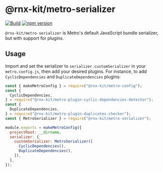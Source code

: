 <!--remove-block start-->

# @rnx-kit/metro-serializer

[![Build](https://github.com/microsoft/rnx-kit/actions/workflows/build.yml/badge.svg)](https://github.com/microsoft/rnx-kit/actions/workflows/build.yml)
[![npm version](https://img.shields.io/npm/v/@rnx-kit/metro-serializer)](https://www.npmjs.com/package/@rnx-kit/metro-serializer)

<!--remove-block end-->

`@rnx-kit/metro-serializer` is Metro's default JavaScript bundle serializer, but
with support for plugins.

## Usage

Import and set the serializer to `serializer.customSerializer` in your
`metro.config.js`, then add your desired plugins. For instance, to add
`CyclicDependencies` and `DuplicateDependencies` plugins:

```js
const { makeMetroConfig } = require("@rnx-kit/metro-config");
const {
  CyclicDependencies,
} = require("@rnx-kit/metro-plugin-cyclic-dependencies-detector");
const {
  DuplicateDependencies,
} = require("@rnx-kit/metro-plugin-duplicates-checker");
const { MetroSerializer } = require("@rnx-kit/metro-serializer");

module.exports = makeMetroConfig({
  projectRoot: __dirname,
  serializer: {
    customSerializer: MetroSerializer([
      CyclicDependencies(),
      DuplicateDependencies(),
    ]),
  },
});
```
